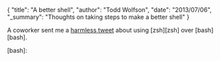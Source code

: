 {
  "title": "A better shell",
  "author": "Todd Wolfson",
  "date": "2013/07/06",
  "_summary": "Thoughts on taking steps to make a better shell"
}

A coworker sent me a [harmless tweet][kr-tweet] about using [zsh][zsh] over [bash][bash].

[kr-tweet]:
[zsh]:
[bash]: